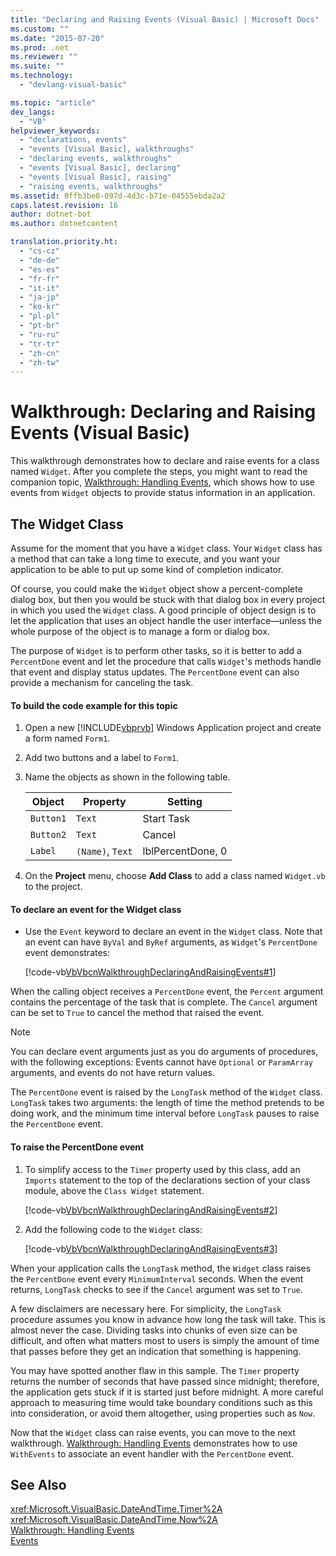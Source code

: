 ```yaml
---
title: "Declaring and Raising Events (Visual Basic) | Microsoft Docs"
ms.custom: ""
ms.date: "2015-07-20"
ms.prod: .net
ms.reviewer: ""
ms.suite: ""
ms.technology: 
  - "devlang-visual-basic"

ms.topic: "article"
dev_langs: 
  - "VB"
helpviewer_keywords: 
  - "declarations, events"
  - "events [Visual Basic], walkthroughs"
  - "declaring events, walkthroughs"
  - "events [Visual Basic], declaring"
  - "events [Visual Basic], raising"
  - "raising events, walkthroughs"
ms.assetid: 8ffb3be8-097d-4d3c-b71e-04555ebda2a2
caps.latest.revision: 16
author: dotnet-bot
ms.author: dotnetcontent

translation.priority.ht: 
  - "cs-cz"
  - "de-de"
  - "es-es"
  - "fr-fr"
  - "it-it"
  - "ja-jp"
  - "ko-kr"
  - "pl-pl"
  - "pt-br"
  - "ru-ru"
  - "tr-tr"
  - "zh-cn"
  - "zh-tw"
---
```

# Walkthrough: Declaring and Raising Events (Visual Basic)
This walkthrough demonstrates how to declare and raise events for a class named `Widget`. After you complete the steps, you might want to read the companion topic, [Walkthrough: Handling Events](../../../../visual-basic/programming-guide/language-features/events/walkthrough-handling-events.md), which shows how to use events from `Widget` objects to provide status information in an application.  
  
## The Widget Class  
 Assume for the moment that you have a `Widget` class. Your `Widget` class has a method that can take a long time to execute, and you want your application to be able to put up some kind of completion indicator.  
  
 Of course, you could make the `Widget` object show a percent-complete dialog box, but then you would be stuck with that dialog box in every project in which you used the `Widget` class. A good principle of object design is to let the application that uses an object handle the user interface—unless the whole purpose of the object is to manage a form or dialog box.  
  
 The purpose of `Widget` is to perform other tasks, so it is better to add a `PercentDone` event and let the procedure that calls `Widget`'s methods handle that event and display status updates. The `PercentDone` event can also provide a mechanism for canceling the task.  
  
#### To build the code example for this topic  
  
1.  Open a new [!INCLUDE[vbprvb](~/includes/vbprvb-md.md)] Windows Application project and create a form named `Form1`.  
  
2.  Add two buttons and a label to `Form1`.  
  
3.  Name the objects as shown in the following table.  
  
    |Object|Property|Setting|  
    |------------|--------------|-------------|  
    |`Button1`|`Text`|Start Task|  
    |`Button2`|`Text`|Cancel|  
    |`Label`|`(Name)`, `Text`|lblPercentDone, 0|  
  
4.  On the **Project** menu, choose **Add Class** to add a class named `Widget.vb` to the project.  
  
#### To declare an event for the Widget class  
  
-   Use the `Event` keyword to declare an event in the `Widget` class. Note that an event can have `ByVal` and `ByRef` arguments, as `Widget`'s `PercentDone` event demonstrates:  
  
     [!code-vb[VbVbcnWalkthroughDeclaringAndRaisingEvents#1](../../../../visual-basic/programming-guide/language-features/events/codesnippet/VisualBasic/walkthrough-declaring-and-raising-events_1.vb)]  
  
 When the calling object receives a `PercentDone` event, the `Percent` argument contains the percentage of the task that is complete. The `Cancel` argument can be set to `True` to cancel the method that raised the event.  
  
> [!NOTE]
>  You can declare event arguments just as you do arguments of procedures, with the following exceptions: Events cannot have `Optional` or `ParamArray` arguments, and events do not have return values.  
  
 The `PercentDone` event is raised by the `LongTask` method of the `Widget` class. `LongTask` takes two arguments: the length of time the method pretends to be doing work, and the minimum time interval before `LongTask` pauses to raise the `PercentDone` event.  
  
#### To raise the PercentDone event  
  
1.  To simplify access to the `Timer` property used by this class, add an `Imports` statement to the top of the declarations section of your class module, above the `Class Widget` statement.  
  
     [!code-vb[VbVbcnWalkthroughDeclaringAndRaisingEvents#2](../../../../visual-basic/programming-guide/language-features/events/codesnippet/VisualBasic/walkthrough-declaring-and-raising-events_2.vb)]  
  
2.  Add the following code to the `Widget` class:  
  
     [!code-vb[VbVbcnWalkthroughDeclaringAndRaisingEvents#3](../../../../visual-basic/programming-guide/language-features/events/codesnippet/VisualBasic/walkthrough-declaring-and-raising-events_3.vb)]  
  
 When your application calls the `LongTask` method, the `Widget` class raises the `PercentDone` event every `MinimumInterval` seconds. When the event returns, `LongTask` checks to see if the `Cancel` argument was set to `True`.  
  
 A few disclaimers are necessary here. For simplicity, the `LongTask` procedure assumes you know in advance how long the task will take. This is almost never the case. Dividing tasks into chunks of even size can be difficult, and often what matters most to users is simply the amount of time that passes before they get an indication that something is happening.  
  
 You may have spotted another flaw in this sample. The `Timer` property returns the number of seconds that have passed since midnight; therefore, the application gets stuck if it is started just before midnight. A more careful approach to measuring time would take boundary conditions such as this into consideration, or avoid them altogether, using properties such as `Now`.  
  
 Now that the `Widget` class can raise events, you can move to the next walkthrough. [Walkthrough: Handling Events](../../../../visual-basic/programming-guide/language-features/events/walkthrough-handling-events.md) demonstrates how to use `WithEvents` to associate an event handler with the `PercentDone` event.  
  
## See Also  
 <xref:Microsoft.VisualBasic.DateAndTime.Timer%2A>   
 <xref:Microsoft.VisualBasic.DateAndTime.Now%2A>   
 [Walkthrough: Handling Events](../../../../visual-basic/programming-guide/language-features/events/walkthrough-handling-events.md)   
 [Events](../../../../visual-basic/programming-guide/language-features/events/index.md)